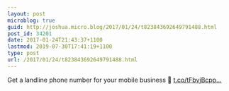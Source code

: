 ```yaml
---
layout: post
microblog: true
guid: http://joshua.micro.blog/2017/01/24/t823843692649791488.html
post_id: 34201
date: 2017-01-24T21:43:37+1100
lastmod: 2019-07-30T17:41:19+1100
type: post
url: /2017/01/24/t823843692649791488.html
---
```

Get a landline phone number for your mobile business 📰 [t.co/tFbvjBcpp...](https://t.co/tFbvjBcppO)
